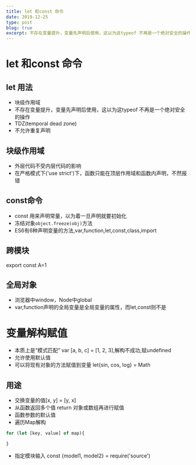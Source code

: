```yaml
---
title: let 和const 命令
date: 2019-12-25
type: post
blog: true
excerpt: 不存在变量提升，变量先声明后使用，这以为这typeof 不再是一个绝对安全的操作
---
```


# let 和const 命令
## let 用法
* 块级作用域
* 不存在变量提升，变量先声明后使用，这以为这typeof 不再是一个绝对安全的操作
* TDZ(temporal dead zone)
* 不允许重复声明
## 块级作用域
* 外层代码不受内层代码的影响
* 在严格模式下('use strict')下，函数只能在顶层作用域和函数内声明，不然报错
## const命令
* const 用来声明常量，以为着一旦声明就要初始化
* 冻结对象`object.freeze(obj)`方法
* ES6有6种声明变量的方法,var,function,let,const,class,import
## 跨模块
export const A=1
## 全局对象
* 浏览器中window，Node中global
* var,function声明的全局变量是全局变量的属性，而let,const则不是

# 变量解构赋值
* 本质上是“模式匹配” var [a, b, c] = [1, 2, 3],解构不成功,赋undefined
* 允许使用默认值
* 可以将现有对象的方法赋值到变量 let{sin, cos, log} = Math
## 用途
* 交换变量的值[x, y] = [y, x]
* 从函数返回多个值 return 对象或数组再进行赋值
* 函数参数的默认值
* 遍历Map解构
``` javascript
for (let [key, value] of map){

}
```
* 指定模块输入
const {model1, model2} = require('source')
